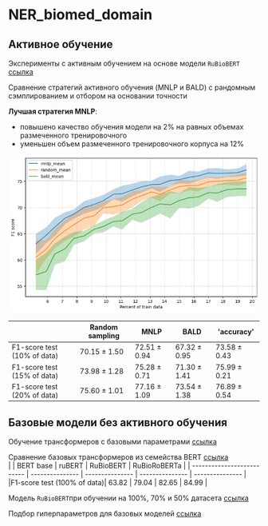 # NER_biomed_domain

## Активное обучение
  
Эксперименты с активным обучением на основе модели `RuBioBERT` [ссылка](https://github.com/ekaterinatao/NER_biomed_domain/tree/main/active_learning)  
  
Сравнение стратегий активного обучения (MNLP и BALD) с рандомным сэмплированием и отбором на основании точности   
  
**Лучшая стратегия MNLP**:
* повышено качество обучения модели на 2% на равных объемах размеченного тренировочного  
* уменьшен объем размеченного тренировочного корпуса на 12%  
  
![al_strategies](https://github.com/ekaterinatao/NER_biomed_domain/blob/main/data/AL_sampling_30iter_mnlp_rand_bald.png)  
  
|                            | Random sampling | MNLP            | BALD            | 'accuracy'      |
| -------------------------- | --------------- | --------------- | --------------- | --------------- |
|F1-score test (10% of data) | 70.15 ± 1.50    | 72.51 ± 0.94    | 67.32 ± 0.95    | 73.58 ± 0.43    |
|F1-score test (15% of data) | 73.98 ± 1.28    | 75.28 ± 0.71    | 71.30 ± 1.41    | 75.99 ± 0.21    |
|F1-score test (20% of data) | 75.60 ± 1.01    | 77.16 ± 1.09    | 73.54 ± 1.38    | 76.89 ± 0.54    |  

## Базовые модели без активного обучения
Обучение трансформеров с базовыми параметрами [ссылка](https://github.com/ekaterinatao/NER_biomed_domain/tree/main/transformers_base)  

Сравнение базовых трансформеров из семейства BERT [ссылка](https://api.wandb.ai/links/taoea/fg3xt01o)  
|                            | BERT base       | ruBERT          | RuBioBERT       | RuBioRoBERTa    |
| -------------------------- | --------------- | --------------- | --------------- | --------------- |
|F1-score test (100% of data)| 63.82           | 79.04           | 82.65           | 84.99           |  

Модель `RuBioBERT`при обучении на 100%, 70% и 50% датасета [ссылка](https://api.wandb.ai/links/taoea/d0zdikvq)  
  
Подбор гиперпараметров для базовых моделей [ссылка](https://github.com/ekaterinatao/NER_biomed_domain/blob/main/transformers_base/%D0%92%D0%9A%D0%A0_nerel_bio_ruBERT_base.ipynb)  
